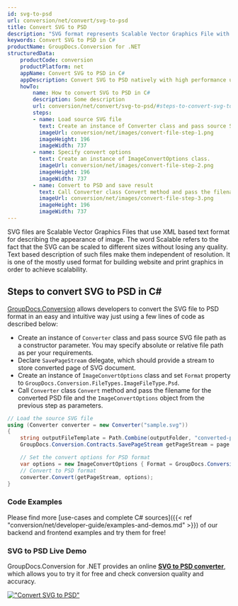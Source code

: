 ```yaml
---
id: svg-to-psd
url: conversion/net/convert/svg-to-psd
title: Convert SVG to PSD
description: "SVG format represents Scalable Vector Graphics File with .svg extension. Learn how to convert SVG to PSD file programmatically in C# language using GroupDocs.Conversion for .NET library."
keywords: Convert SVG to PSD in C#
productName: GroupDocs.Conversion for .NET
structuredData:
    productCode: conversion
    productPlatform: net
    appName: Convert SVG to PSD in C#
    appDescription: Convert SVG to PSD natively with high performance using C# language and server side GroupDocs.Conversion for .NET APIs, without the use of any software like Microsoft or Open Office.
    howTo:
        name: How to convert SVG to PSD in C# 
        description: Some description
        url: conversion/net/convert/svg-to-psd/#steps-to-convert-svg-to-psd-in-c
        steps:
        - name: Load source SVG file 
          text: Create an instance of Converter class and pass source SVG file path as a constructor parameter. You may specify absolute or relative file path as per your requirements. 
          imageUrl: conversion/net/images/convert-file-step-1.png
          imageHeight: 196
          imageWidth: 737
        - name: Specify convert options 
          text: Create an instance of ImageConvertOptions class.
          imageUrl: conversion/net/images/convert-file-step-2.png
          imageHeight: 196
          imageWidth: 737
        - name: Convert to PSD and save result 
          text: Call Converter class Convert method and pass the filename for the converted HTML file and the ImageConvertOptions object from the previous step as parameters.
          imageUrl: conversion/net/images/convert-file-step-3.png
          imageHeight: 196
          imageWidth: 737
---
```


SVG files are Scalable Vector Graphics Files that use XML based text format for describing the appearance of image. The word Scalable refers to the fact that the SVG can be scaled to different sizes without losing any quality. Text based description of such files make them independent of resolution. It is one of the mostly used format for building website and print graphics in order to achieve scalability.

## Steps to convert SVG to PSD in C#

[GroupDocs.Conversion](https://products.groupdocs.com/conversion/net) allows developers to convert the SVG file to PSD format in an easy and intuitive way just using a few lines of code as described below:

* Create an instance of `Converter` class and pass source SVG file path as a constructor parameter. You may specify absolute or relative file path as per your requirements. 
* Declare `SavePageStream` delegate, which should provide a stream to store converted page of SVG document.
* Create an instance of `ImageConvertOptions` class and set `Format` property to `GroupDocs.Conversion.FileTypes.ImageFileType.Psd`.
* Call `Converter` class `Convert` method and pass the filename for the converted PSD file and the `ImageConvertOptions` object from the previous step as parameters.

```csharp
// Load the source SVG file
using (Converter converter = new Converter("sample.svg"))
{
    string outputFileTemplate = Path.Combine(outputFolder, "converted-page-{0}.psd");
    GroupDocs.Conversion.Contracts.SavePageStream getPageStream = page => new FileStream(string.Format(outputFileTemplate, page), FileMode.Create);

    // Set the convert options for PSD format
    var options = new ImageConvertOptions { Format = GroupDocs.Conversion.FileTypes.ImageFileType.Psd };   
    // Convert to PSD format
    converter.Convert(getPageStream, options);
}
```

### Code Examples

Please find more [use-cases and complete C# sources]({{< ref "conversion/net/developer-guide/examples-and-demos.md" >}}) of our backend and frontend examples and try them for free!

### SVG to PSD Live Demo

GroupDocs.Conversion for .NET provides an online [**SVG to PSD converter**](https://products.groupdocs.app/conversion/svg-to-psd), which allows you to try it for free and check conversion quality and accuracy.

[!["Convert SVG to PSD"](conversion/net/images/convert-to-psd/convert-svg-to-psd.png)](https://products.groupdocs.app/conversion/svg-to-psd)